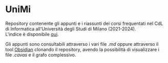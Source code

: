 # UniMi  
Repository contenente gli appunti e i riassunti dei corsi frequentati nel CdL di Informatica all'Università degli Studi di Milano (2021-2024).  
L'indice è disponibile [qui](Unimi/Index.md).  

Gli appunti sono consultabili attraverso i vari file $.md$ oppure attraverso il tool [Obsidian](https://obsidian.md/download) clonando il repository, avendo la possibilità di visualizzare i file $.cavas$ e il grafo complessivo.
